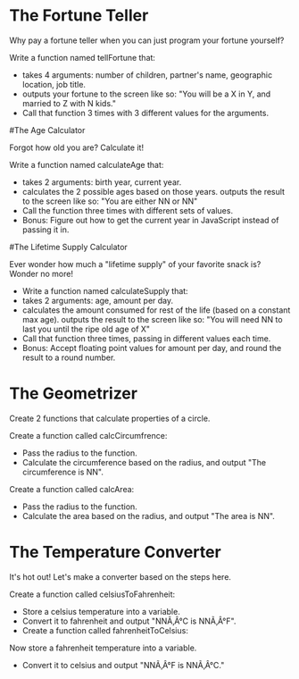 # The Fortune Teller

Why pay a fortune teller when you can just program your fortune yourself?

Write a function named tellFortune that:
- takes 4 arguments: number of children, partner's name, geographic location, job title.
- outputs your fortune to the screen like so: "You will be a X in Y, and married to Z with N kids."
- Call that function 3 times with 3 different values for the arguments.

#The Age Calculator

Forgot how old you are? Calculate it!

Write a function named calculateAge that:
- takes 2 arguments: birth year, current year.
- calculates the 2 possible ages based on those years.
outputs the result to the screen like so: "You are either NN or NN"
- Call the function three times with different sets of values.
- Bonus: Figure out how to get the current year in JavaScript instead of passing it in.

#The Lifetime Supply Calculator

Ever wonder how much a "lifetime supply" of your favorite snack is? Wonder no more!

- Write a function named calculateSupply that:
- takes 2 arguments: age, amount per day.
- calculates the amount consumed for rest of the life (based on a constant max age).
outputs the result to the screen like so: "You will need NN to last you until the ripe old age of X"
- Call that function three times, passing in different values each time.
- Bonus: Accept floating point values for amount per day, and round the result to a round number.

# The Geometrizer

Create 2 functions that calculate properties of a circle.

Create a function called calcCircumfrence:

- Pass the radius to the function.
- Calculate the circumference based on the radius, and output "The circumference is NN".

Create a function called calcArea:

- Pass the radius to the function.
- Calculate the area based on the radius, and output "The area is NN".

# The Temperature Converter

It's hot out! Let's make a converter based on the steps here.

Create a function called celsiusToFahrenheit:

- Store a celsius temperature into a variable.
- Convert it to fahrenheit and output "NNÃ‚Â°C is NNÃ‚Â°F".
- Create a function called fahrenheitToCelsius:

Now store a fahrenheit temperature into a variable.
- Convert it to celsius and output "NNÃ‚Â°F is NNÃ‚Â°C."